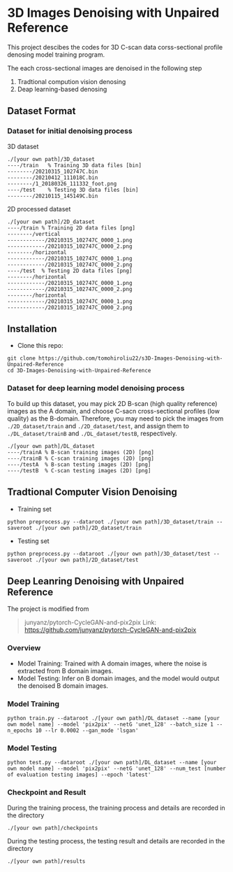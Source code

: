 # 3D Images Denoising with Unpaired Reference
This project descibes the codes for 3D C-scan data corss-sectional profile denosing model training program.

The each cross-sectional images are denoised in the following step
1. Tradtional compution vision denosing
2. Deap learning-based denosing

## Dataset Format

### Dataset for initial denoising process
3D dataset
```
./[your own path]/3D_dataset
----/train   % Training 3D data files [bin]
--------/20210315_102747C.bin
--------/20210412_111018C.bin
--------/1_20180326_111332_foot.png
----/test    % Testing 3D data files [bin]
--------/20210115_145149C.bin
```

2D processed dataset
```
./[your own path]/2D_dataset
----/train % Training 2D data files [png]
--------/vertical   
------------/20210315_102747C_0000_1.png
------------/20210315_102747C_0000_2.png
--------/horizontal 
------------/20210315_102747C_0000_1.png
------------/20210315_102747C_0000_2.png
----/test  % Testing 2D data files [png]
--------/horizontal 
------------/20210315_102747C_0000_1.png
------------/20210315_102747C_0000_2.png
--------/horizontal 
------------/20210315_102747C_0000_1.png
------------/20210315_102747C_0000_2.png
```

## Installation

* Clone this repo:
```
git clone https://github.com/tomohiroliu22/s3D-Images-Denoising-with-Unpaired-Reference
cd 3D-Images-Denoising-with-Unpaired-Reference
```

### Dataset for deep learning model denoising process
To build up this dataset, you may pick 2D B-scan (high quality reference) images as the A domain, and choose C-sacn cross-sectional profiles (low quality) as the B-domain. Therefore, you may need to pick the images from `./2D_dataset/train` and `./2D_dataset/test`, and assign them to `./DL_dataset/trainB`  and `./DL_dataset/testB`, respectively.

```
./[your own path]/DL_dataset
----/trainA % B-scan training images (2D) [png]
----/trainB % C-scan training images (2D) [png]
----/testA  % B-scan testing images (2D) [png]
----/testB  % C-scan testing images (2D) [png]
```


## Tradtional Computer Vision Denoising
* Training set
```
python preprocess.py --dataroot ./[your own path]/3D_dataset/train --saveroot ./[your own path]/2D_dataset/train
```

* Testing set
```
python preprocess.py --dataroot ./[your own path]/3D_dataset/test --saveroot ./[your own path]/2D_dataset/test
```

## Deep Leanring Denoising with Unpaired Reference
The project is modified from

> junyanz/pytorch-CycleGAN-and-pix2pix
> Link: https://github.com/junyanz/pytorch-CycleGAN-and-pix2pix

### Overview
* Model Training: Trained with A domain images, where the noise is extracted from B domain images.
* Model Testing: Infer on B domain images, and the model would output the denoised B domain images.

### Model Training

```
python train.py --dataroot ./[your own path]/DL_dataset --name [your own model name] --model 'pix2pix' --netG 'unet_128' --batch_size 1 --n_epochs 10 --lr 0.0002 --gan_mode 'lsgan' 
```

### Model Testing

```
python test.py --dataroot ./[your own path]/DL_dataset --name [your own model name] --model 'pix2pix' --netG 'unet_128' --num_test [number of evaluation testing images] --epoch 'latest'
```

### Checkpoint and Result

During the training process, the training process and details are recorded in the directory
```
./[your own path]/checkpoints
```

During the testing process, the testing result and details are recorded in the directory
```
./[your own path]/results
```
